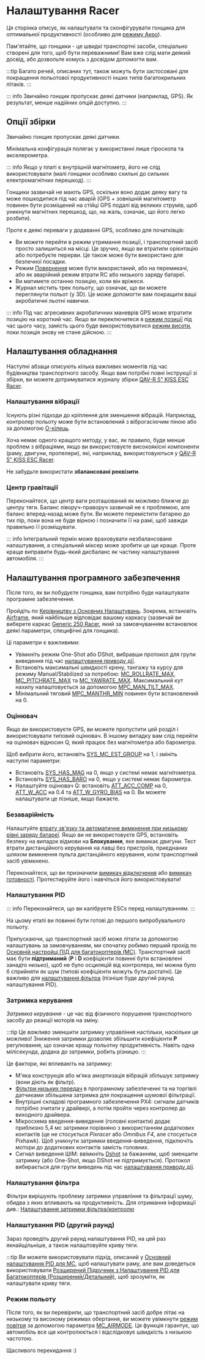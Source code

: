 # Налаштування Racer

Ця сторінка описує, як налаштувати та сконфігурувати гонщика для оптимальної продуктивності (особливо для [режиму Акро](../flight_modes_mc/acro.md)).

Пам'ятайте, що гонщики - це швидкі транспортні засоби, спеціально створені для того, щоб бути переважними! Вам вже слід мати деякий досвід, або дозвольте комусь з досвідом допомогти вам.

:::tip
Багато речей, описаних тут, також можуть бути застосовані для покращення польотової продуктивності інших типів багатокрильних літаків.
:::

::: info
Звичайно гонщик пропускає деякі датчики (наприклад, GPS).
Як результат, менше надійних опцій доступно.
:::

## Опції збірки

Звичайно гонщик пропускає деякі датчики.

Мінімальна конфігурація полягає у використанні лише гіроскопа та акселерометра.

::: info
Якщо у платі є внутрішній магнітометр, його не слід використовувати (малі гонщики особливо схильні до сильних електромагнітних перешкод).
:::

Гонщики зазвичай не мають GPS, оскільки воно додає деяку вагу та може пошкодитися під час аварій (GPS + зовнішній магнітометр повинен бути розміщений на стійці GPS подалі від великих струмів, щоб уникнути магнітних перешкод, що, на жаль, означає, що його легко розбити).

Проте є деякі переваги у додаванні GPS, особливо для початківців:

- Ви можете перейти в режим утримання позиції, і транспортний засіб просто залишиться на місці. Це зручно, якщо ви втратили орієнтацію або потребуєте перерви. Це також може бути використано для безпечної посадки.
- Режим [Повернення](../flight_modes_mc/return.md) може бути використаний, або на перемикачі, або як аварійний режим втрати RC або низького заряду батареї.
- Ви матимете останню позицію, коли він вріжеся.
- Журнал містить трек польоту, що означає, що ви можете переглянути польот (у 3D). Це може допомогти вам покращити ваші акробатичні льотні навички.

::: info Під час агресивних акробатичних маневрів GPS може втратити позицію на короткий час. Якщо ви переключитеся в [режим позиції](../flight_modes_mc/position.md) під час цього часу, замість цього буде використовуватися [режим висоти](../flight_modes_mc/altitude.md), поки позиція знову не стане дійсною.
:::

## Налаштування обладнання

Наступні абзаци описують кілька важливих моментів під час будівництва транспортного засобу. Якщо вам потрібні повні інструкції зі збірки, ви можете дотримуватися журналу збірки [QAV-R 5" KISS ESC Racer](../frames_multicopter/qav_r_5_kiss_esc_racer.md).

### Налаштування вібрації

Існують різні підходи до кріплення для зменшення вібрацій. Наприклад, контролер польоту може бути встановлений з віброгасіючим піною або за допомогою [O-кілець](../frames_multicopter/qav_r_5_kiss_esc_racer.md#mounting).

Хоча немає одного кращого методу, у вас, як правило, буде менше проблем з вібраціями, якщо ви використовуєте високоякісні компоненти (раму, двигуни, пропелери), які, наприклад, використовуються у [QAV-R 5" KISS ESC Racer](../frames_multicopter/qav_r_5_kiss_esc_racer.md).

Не забудьте використати **збалансовані реквізити**.

### Центр гравітації

Переконайтеся, що центр ваги розташований як можливо ближче до центру тяги. Баланс ліворуч-праворуч зазвичай не є проблемою, але баланс вперед-назад може бути. Ви можете перемістити батарею до тих пір, поки вона не буде вірною і позначити її на рамі, щоб завжди правильно її розміщувати.

::: info
Інтегральний термін може враховувати незбалансоване налаштування, а спеціальний міксер може зробити це ще краще.
Проте краще виправити будь-який дисбаланс як частину налаштування автомобіля.
:::

## Налаштування програмного забезпечення

Після того, як ви побудуєте гонщика, вам потрібно буде налаштувати програмне забезпечення.

Пройдіть по [Керівництву з Основних Налаштувань](../config/index.md). Зокрема, встановіть [Airframe](../config/airframe.md), який найбільше відповідає вашому каркасу (зазвичай ви виберете каркас [Generic 250 Racer](../airframes/airframe_reference.md#copter_quadrotor_x_generic_250_racer), який за замовчуванням встановлює деякі параметри, специфічні для гонщика).

Ці параметри є важливими:

- Увімкніть режим One-Shot або DShot, вибравши протокол для групи виведення під час [налаштування приводу дії](../config/actuators.md).
- Встановіть максимальні швидкості крену, тангажу та курсу для режиму Manual/Stabilized за потребою: [MC_ROLLRATE_MAX](../advanced_config/parameter_reference.md#MC_ROLLRATE_MAX), [MC_PITCHRATE_MAX](../advanced_config/parameter_reference.md#MC_PITCHRATE_MAX) та [MC_YAWRATE_MAX](../advanced_config/parameter_reference.md#MC_YAWRATE_MAX). Максимальний кут нахилу налаштовується за допомогою [MPC_MAN_TILT_MAX](../advanced_config/parameter_reference.md#MPC_MAN_TILT_MAX).
- Мінімальний тяговий [MPC_MANTHR_MIN](../advanced_config/parameter_reference.md#MPC_MANTHR_MIN) повинен бути встановлений на 0.

### Оцінювач

Якщо ви використовуєте GPS, ви можете пропустити цей розділ і використовувати типовий оцінювач. В іншому випадку вам слід перейти на оцінювач відносин Q, який працює без магнітометра або барометра.

Щоб вибрати його, встановіть [SYS_MC_EST_GROUP](../advanced_config/parameter_reference.md#SYS_MC_EST_GROUP) на 1, і змініть наступні параметри:

- Встановіть [SYS_HAS_MAG](../advanced_config/parameter_reference.md#SYS_HAS_MAG) на 0, якщо у системі немає магнітометра.
- Встановіть [SYS_HAS_BARO](../advanced_config/parameter_reference.md#SYS_HAS_BARO) на 0, якщо у системі немає барометра.
- Налаштуйте оцінювач Q: встановіть [ATT_ACC_COMP](../advanced_config/parameter_reference.md#ATT_ACC_COMP) на 0, [ATT_W_ACC](../advanced_config/parameter_reference.md#ATT_W_ACC) на 0.4 та [ATT_W_GYRO_BIAS](../advanced_config/parameter_reference.md#ATT_W_GYRO_BIAS) на 0. Ви можете налаштувати це пізніше, якщо бажаєте.

### Безаварійність

Налаштуйте [втрату зв'язку та автоматичне вимкнення при низькому рівні заряду батареї](../config/safety.md). Якщо ви не використовуєте GPS, встановіть безпеку на випадок відмови на **Блокування**, яке вимикає двигуни. Тест втрати дистанційного керування на лавці без пристроїв, приєднаних шляхом вимкнення пульта дистанційного керування, коли транспортний засіб увімкнено.

Переконайтеся, що ви призначили [вимикач відключення](../config/safety.md#kill-switch) або [вимикач готовності](../config/safety.md#arm-disarm-switch). Протестируйте його і навчіться його використовувати!

### Налаштування PID

::: info
Переконайтеся, що ви калібруєте ESCs перед налаштуванням.
:::

На цьому етапі ви повинні бути готові до першого випробувального польоту.

Припускаючи, що транспортний засіб може літати за допомогою налаштувань за замовчуванням, ми спочатку робимо перший прохід по [Основній настройці ПІД для багатокоптерів (MC)](../config_mc/pid_tuning_guide_multicopter_basic.md). Транспортний засіб має бути **підтриманий** (**P** і **D** коефіцієнти повинні бути встановлені занадто низько), щоб не було осциляцій від контролера, які можна було б сприйняти як шум (типові коефіцієнти можуть бути достатні). Це важливо для [налаштування фільтра](#filter-tuning) (пізніше буде другий раунд налаштування PID).

### Затримка керування

_Затримка керування_ - це час від фізичного порушення транспортного засобу до реакції моторів на зміну.

:::tip
Це _важливо_ зменшити затримку управління настільки, наскільки це можливо! Зниження затримки дозволяє збільшити коефіцієнти **P** регулювання, що означає кращу польотну продуктивність. Навіть одна мілісекунда, додана до затримки, робить різницю.
:::

Це фактори, які впливають на затримку:

- М'яка конструкція або м'яка амортизація вібрацій збільшує затримку (вони діють як фільтр).
- [Фільтри низьких передач](../config_mc/filter_tuning.md) в програмному забезпеченні та на торгівлі датчиками збільшена затримка для покращення шумової фільтрації.
- Внутрішні складові програмного забезпечення PX4: сигнали датчиків потрібно зчитати у драйвері, а потім пройти через контролер до виходного драйвера.
- Мікросхема введення-виведення (головні контакти) додає приблизно 5,4 мс затримки порівняно з використанням додаткових контактів (це не стосується _Pixracer_ або _Omnibus F4_, але стосується Pixhawk). Щоб уникнути затримки введення-виведення, підключіть мотори до додаткових контактів замість головних.
- Сигнал виведення ШІМ: ввімкніть [Dshot](../peripherals/dshot.md) за бажанням, щоб зменшити затримку (або One-Shot, якщо DShot не підтримується). Протокол вибирається для групи виведень під час [налаштування приводу дії](../config/actuators.md).

### Налаштування фільтра

Фільтри вирішують проблему затримки управління та фільтрації шуму, обидва з яких впливають на продуктивність. Для отримання інформації див.: [Налаштування затримки фільтра/контролю](../config_mc/filter_tuning.md)

### Налаштування PID (другий раунд)

Зараз проведіть другий раунд налаштування PID, на цей раз якнайщільніше, а також налаштовуйте криву тяги.

:::tip
Ви можете використовувати підхід, описаний у [Основний налаштування PID для MC](../config_mc/pid_tuning_guide_multicopter_basic.md), щоб налаштувати раму, але вам доведеться використовувати [Розширений Підручник з Налаштування PID для Багатокоптерів (Розширений/Детальний)](../config_mc/pid_tuning_guide_multicopter.md#thrust-curve), щоб зрозуміти, як налаштувати криву тяги.

### Режим польоту

Після того, як ви перевірили, що транспортний засіб добре літає на низькому та високому режимах обертання, ви можете увімкнути [режим повітря](../config_mc/pid_tuning_guide_multicopter.md#airmode) за допомогою параметра [MC_AIRMODE](../advanced_config/parameter_reference.md#MC_AIRMODE). Ця функція гарантує, що автомобіль все ще контролюється і відслідковує швидкість з низькою частотою.

Щасливого перекидання :)
